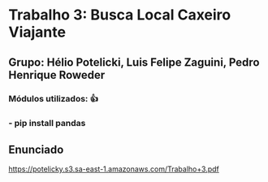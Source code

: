 # Trabalho 3: Busca Local Caxeiro Viajante
## Grupo: Hélio Potelicki, Luis Felipe Zaguini, Pedro Henrique Roweder


### Módulos utilizados: :+1:
###    - pip install pandas

## Enunciado

https://potelicky.s3.sa-east-1.amazonaws.com/Trabalho+3.pdf